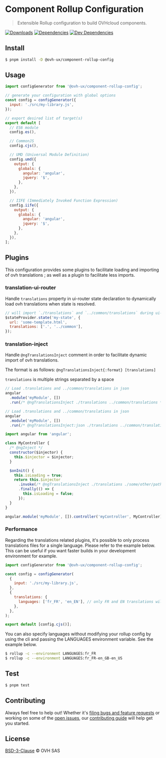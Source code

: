 # Component Rollup Configuration

> Extensible Rollup configuration to build OVHcloud components.

[![Downloads](https://badgen.net/npm/dt/@ovh-ux/component-rollup-config)](https://npmjs.com/package/@ovh-ux/component-rollup-config) [![Dependencies](https://badgen.net/david/dep/ovh-ux/manager/packages/manager/tools/component-rollup-config)](https://npmjs.com/package/@ovh-ux/component-rollup-config?activeTab=dependencies) [![Dev Dependencies](https://badgen.net/david/dev/ovh-ux/manager/packages/manager/tools/component-rollup-config)](https://npmjs.com/package/@ovh-ux/component-rollup-config?activeTab=dependencies)

## Install

```sh
$ pnpm install -D @ovh-ux/component-rollup-config
```

## Usage

```js
import configGenerator from '@ovh-ux/component-rollup-config';

// generate your configuration with global options
const config = configGenerator({
  input: './src/my-library.js',
});

// export desired list of target(s)
export default [
  // ES6 module
  config.es(),

  // CommonJS
  config.cjs(),

  // UMD (Universal Module Definition)
  config.umd({
    output: {
      globals: {
        angular: 'angular',
        jquery: '$',
      },
    },
  }),

  // IIFE (Immediately Invoked Function Expression)
  config.iife({
    output: {
      globals: {
        angular: 'angular',
        jquery: '$',
      },
    },
  }),
];
```

## Plugins

This configuration provides some plugins to facilitate loading and importing of ovh translations ; as well as a plugin to facilitate less imports.

### translation-ui-router

Handle `translations` property in ui-router state declaration to dynamically load ovh translations when state is resolved.

```js
// will import `./translations` and `../common/translations` during ui-router state resolve
$stateProvider.state('my-state', {
  url: 'some-template.html',
  translations: ['.', '../common'],
});
```

### translation-inject

Handle `@ngTranslationsInject` comment in order to facilitate dynamic import of ovh translations.

The format is as follows: `@ngTranslationsInject{:format} [translations]`

`translations` is multiple strings separated by a space

```js
// Load .translations and ../common/translations in json
angular
  .module('myModule', [])
  .run(/* @ngTranslationsInject ./translations ../common/translations */);

// Load .translations and ../common/translations in json
angular
  .module('myModule', [])
  .run(/* @ngTranslationsInject:json ./translations ../common/translations */);
```

```js
import angular from 'angular';

class MyController {
  /* @ngInject */
  constructor($injector) {
    this.$injector = $injector;
  }

  $onInit() {
    this.isLoading = true;
    return this.$injector
      .invoke(/* @ngTranslationsInject ./translations ./some/other/path */)
      .finally(() => {
        this.isLoading = false;
      });
  }
}

angular.module('myModule', []).controller('myController', MyController);
```

### Performance

Regarding the translations related plugins, it's possible to only process translations files for a single language. Please refer to the example below. This can be useful if you want faster builds in your development environment for example.

```js
import configGenerator from '@ovh-ux/component-rollup-config';

const config = configGenerator(
  {
    input: './src/my-library.js',
  },
  {
    translations: {
      languages: ['fr_FR', 'en_EN'], // only FR and EN translations will be provided
    },
  },
);

export default [config.cjs()];
```

You can also specify languages without modifying your rollup config by using the cli and passing the LANGUAGES environment variable. See the example below.

```sh
$ rollup -c --environment LANGUAGES:fr_FR
$ rollup -c --environment LANGUAGES:fr_FR-en_GB-en_US
```

## Test

```sh
$ pnpm test
```

## Contributing

Always feel free to help out! Whether it's [filing bugs and feature requests](https://github.com/ovh/manager/issues/new) or working on some of the [open issues](https://github.com/ovh/manager/issues), our [contributing guide](https://github.com/ovh/manager/blob/master/CONTRIBUTING.md) will help get you started.

## License

[BSD-3-Clause](LICENSE) © OVH SAS
